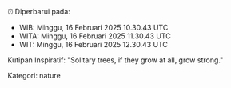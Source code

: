 ⏰ Diperbarui pada:
- WIB: Minggu, 16 Februari 2025 10.30.43 UTC
- WITA: Minggu, 16 Februari 2025 11.30.43 UTC
- WIT: Minggu, 16 Februari 2025 12.30.43 UTC

Kutipan Inspiratif:
"Solitary trees, if they grow at all, grow strong."


Kategori: nature

